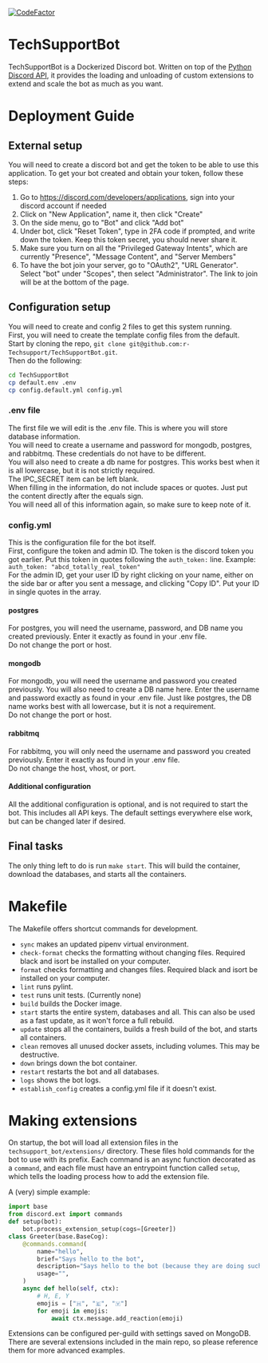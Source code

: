 [![CodeFactor](https://www.codefactor.io/repository/github/r-techsupport/techsupportbot/badge)](https://www.codefactor.io/repository/github/r-techsupport/techsupportbot)

# TechSupportBot

TechSupportBot is a Dockerized Discord bot. Written on top of the [Python Discord API](https://pycord.readthedocs.io/en/latest/api.html), it provides the loading and unloading of custom extensions to extend and scale the bot as much as you want.

# Deployment Guide
## External setup
You will need to create a discord bot and get the token to be able to use this application. To get your bot created and obtain your token, follow these steps:
1. Go to https://discord.com/developers/applications, sign into your discord account if needed
2. Click on "New Application", name it, then click "Create"
3. On the side menu, go to "Bot" and click "Add bot"
4. Under bot, click "Reset Token", type in 2FA code if prompted, and write down the token. Keep this token secret, you should never share it.
5. Make sure you turn on all the "Privileged Gateway Intents", which are currently "Presence", "Message Content", and "Server Members"
6. To have the bot join your server, go to "OAuth2", "URL Generator". Select "bot" under "Scopes", then select "Administrator". The link to join will be at the bottom of the page.
## Configuration setup
You will need to create and config 2 files to get this system running.  
First, you will need to create the template config files from the default.  
Start by cloning the repo, `git clone git@github.com:r-Techsupport/TechSupportBot.git`.  
Then do the following:  
```bash
cd TechSupportBot
cp default.env .env
cp config.default.yml config.yml
```
### .env file
The first file we will edit is the .env file. This is where you will store database information.  
You will need to create a username and password for mongodb, postgres, and rabbitmq. These credentials do not have to be different.  
You will also need to create a db name for postgres. This works best when it is all lowercase, but it is not strictly required.  
The IPC_SECRET item can be left blank.  
When filling in the information, do not include spaces or quotes. Just put the content directly after the equals sign.  
You will need all of this information again, so make sure to keep note of it.  
### config.yml
This is the configuration file for the bot itself.  
First, configure the token and admin ID. The token is the discord token you got earlier. Put this token in quotes following the `auth_token:` line. Example: `auth_token: "abcd_totally_real_token"`  
For the admin ID, get your user ID by right clicking on your name, either on the side bar or after you sent a message, and clicking "Copy ID". Put your ID in single quotes in the array.  
#### postgres
For postgres, you will need the username, password, and DB name you created previously. Enter it exactly as found in your .env file.  
Do not change the port or host.  
#### mongodb
For mongodb, you will need the username and password you created previously. You will also need to create a DB name here. Enter the username and password exactly as found in your .env file. Just like postgres, the DB name works best with all lowercase, but it is not a requirement.  
Do not change the port or host.  
#### rabbitmq
For rabbitmq, you will only need the username and password you created previously. Enter it exactly as found in your .env file.  
Do not change the host, vhost, or port.  
#### Additional configuration
All the additional configuration is optional, and is not required to start the bot. This includes all API keys. The default settings everywhere else work, but can be changed later if desired.
## Final tasks
The only thing left to do is run `make start`. This will build the container, download the databases, and starts all the containers.

# Makefile

The Makefile offers shortcut commands for development.

* `sync` makes an updated pipenv virtual environment.
* `check-format` checks the formatting without changing files. Required black and isort be installed on your computer.
* `format` checks formatting and changes files. Required black and isort be installed on your computer.
* `lint` runs pylint.
* `test` runs unit tests. (Currently none)
* `build` builds the Docker image.
* `start` starts the entire system, databases and all. This can also be used as a fast update, as it won't force a full rebuild.
* `update` stops all the containers, builds a fresh build of the bot, and starts all containers.
* `clean` removes all unused docker assets, including volumes. This may be destructive.
* `down` brings down the bot container.
* `restart` restarts the bot and all databases.
* `logs` shows the bot logs.
* `establish_config` creates a config.yml file if it doesn't exist.

# Making extensions

On startup, the bot will load all extension files in the `techsupport_bot/extensions/` directory. These files hold commands for the bot to use with its prefix. Each command is an async function decorated as a `command`, and each file must have an entrypoint function called `setup`, which tells the loading process how to add the extension file.

A (very) simple example:
```python
import base
from discord.ext import commands
def setup(bot):
    bot.process_extension_setup(cogs=[Greeter])
class Greeter(base.BaseCog):
    @commands.command(
        name="hello",
        brief="Says hello to the bot",
        description="Says hello to the bot (because they are doing such a great job!)",
        usage="",
    )
    async def hello(self, ctx):
        # H, E, Y
        emojis = ["🇭", "🇪", "🇾"]
        for emoji in emojis:
            await ctx.message.add_reaction(emoji)
```
Extensions can be configured per-guild with settings saved on MongoDB. There are several extensions included in the main repo, so please reference them for more advanced examples.
